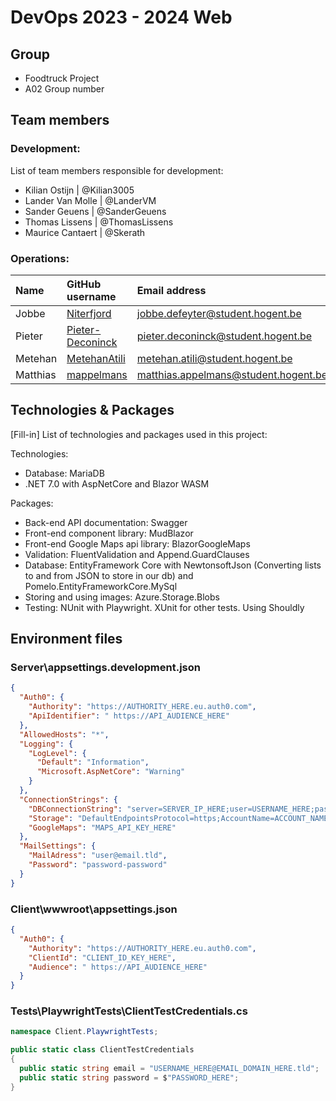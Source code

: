 # DevOps 2023 - 2024 Web 

## Group

- Foodtruck Project
- A02 Group number

## Team members

### Development:

List of team members responsible for development:

- Kilian Ostijn | @Kilian3005
- Lander Van Molle | @LanderVM
- Sander Geuens | @SanderGeuens
- Thomas Lissens | @ThomasLissens
- Maurice Cantaert | @Skerath

### Operations:
 
| Name     | GitHub username                                         | Email address                        |
| :------- | :------------------------------------------------------ | :----------------------------------- |
| Jobbe    | [Niterfjord](https://github.com/niterfjord)             | jobbe.defeyter@student.hogent.be     |
| Pieter   | [Pieter-Deconinck](https://github.com/Pieter-Deconinck) | pieter.deconinck@student.hogent.be   |
| Metehan  | [MetehanAtili](https://github.com/MetehanAtili)         | metehan.atili@student.hogent.be      |
| Matthias | [mappelmans](https://github.com/mappelmans)             | matthias.appelmans@student.hogent.be |

## Technologies & Packages

[Fill-in] List of technologies and packages used in this project:

Technologies:
- Database: MariaDB
- .NET 7.0 with AspNetCore and Blazor WASM

 Packages:
- Back-end API documentation: Swagger
- Front-end component library: MudBlazor
- Front-end Google Maps api library: BlazorGoogleMaps 
- Validation: FluentValidation and Append.GuardClauses
- Database: EntityFramework Core with NewtonsoftJson (Converting lists to and from JSON to store in our db) and Pomelo.EntityFrameworkCore.MySql
- Storing and using images: Azure.Storage.Blobs
- Testing: NUnit with Playwright. XUnit for other tests. Using Shouldly

## Environment files

### Server\appsettings.development.json
```json
{
  "Auth0": {
    "Authority": "https://AUTHORITY_HERE.eu.auth0.com",
    "ApiIdentifier": " https://API_AUDIENCE_HERE"
  },
  "AllowedHosts": "*",
  "Logging": {
    "LogLevel": {
      "Default": "Information",
      "Microsoft.AspNetCore": "Warning"
    }
  },
  "ConnectionStrings": {
    "DBConnectionString": "server=SERVER_IP_HERE;user=USERNAME_HERE;password='PASSWORD_HERE';database=DATABASE_HERE",
    "Storage": "DefaultEndpointsProtocol=https;AccountName=ACCOUNT_NAME_HERE;AccountKey=ACCOUNT_KEY_HERE;EndpointSuffix=core.windows.net",
    "GoogleMaps": "MAPS_API_KEY_HERE"
  },
  "MailSettings": {
    "MailAdress": "user@email.tld",
    "Password": "password-password"
  }
}
```

### Client\wwwroot\appsettings.json
```json
{
  "Auth0": {
    "Authority": "https://AUTHORITY_HERE.eu.auth0.com",
    "ClientId": "CLIENT_ID_KEY_HERE",
    "Audience": " https://API_AUDIENCE_HERE"
  }
}
```

### Tests\PlaywrightTests\ClientTestCredentials.cs
```cs
namespace Client.PlaywrightTests;

public static class ClientTestCredentials
{
  public static string email = "USERNAME_HERE@EMAIL_DOMAIN_HERE.tld";
  public static string password = $"PASSWORD_HERE";
}
```
